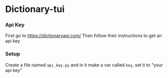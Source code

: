 # Dictionary-tui

### Api Key
First go to https://dictionaryapi.com/
Then follow their instructions to get an api key

### Setup
Create a file named `api_key.py` and in it make a var called `key`, set it to "your api key"
